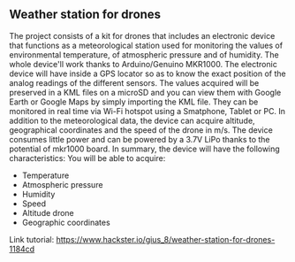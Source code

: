 ## Weather station for drones
The project consists of a kit for drones that includes an electronic device that functions as a meteorological station used for monitoring the values of environmental temperature, of atmospheric pressure and of humidity. The whole device'll work thanks to Arduino/Genuino MKR1000.
The electronic device will have inside a GPS locator so as to know the exact position of the analog readings of the different sensors.
The values acquired will be preserved in a KML files on a microSD and you can view them with Google Earth or Google Maps by simply importing the KML file.
They can be monitored in real time via Wi-Fi hotspot using a Smatphone, Tablet or PC.
In addition to the meteorological data, the device can acquire altitude, geographical coordinates and the speed of the drone in m/s.
The device consumes little power and can be powered by a 3.7V LiPo thanks to the potential of mkr1000 board.
In summary, the device will have the following characteristics:
You will be able to acquire:

- Temperature
- Atmospheric pressure
- Humidity
- Speed
- Altitude drone
- Geographic coordinates

Link tutorial: https://www.hackster.io/gius_8/weather-station-for-drones-1184cd
